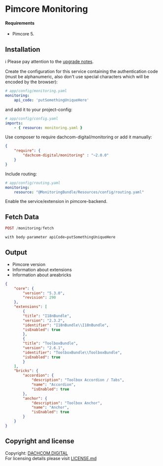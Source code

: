 # Pimcore Monitoring

#### Requirements
* Pimcore 5.

## Installation
:information_source: Please pay attention to the [upgrade notes](./UPGRADE.md).

Create the configuration for this service containing the authentication code (must be alphanumeric, also don't use special characters which will be encoded by the browser):
```yaml
# app/config/monitoring.yaml
monitoring:
    api_code: 'putSomethingUniqueHere'
```
and add it to your project-config:
```yaml
# app/config/config.yaml
imports:
    - { resource: monitoring.yaml }
```
Use composer to require dachcom-digital/monitoring or add it manually:
```json
{
    "require": {
        "dachcom-digital/monitoring" : "~2.0.0"
    }
}  
```
Include routing:
```yaml
# app/config/routing.yaml
monitoring:
    resource: "@MonitoringBundle/Resources/config/routing.yaml"
```

Enable the service/extension in pimcore-backend.

## Fetch Data
```php
POST /monitoring/fetch

with body-parameter apiCode=putSomethingUniqueHere
```

## Output
- Pimcore version
- Information about extensions
- Information about areabricks

```json
{
    "core": {
        "version": "5.3.0",
        "revision": 290
    },
    "extensions": [
        {
        "title": "I18nBundle",
        "version": "2.3.2",
        "identifier": "I18nBundle\\I18nBundle",
        "isEnabled": true
        },
        {
        "title": "ToolboxBundle",
        "version": "2.6.1",
        "identifier": "ToolboxBundle\\ToolboxBundle",
        "isEnabled": true
        }
    ],
    "bricks": {
        "accordion": {
            "description": "Toolbox Accordion / Tabs",
            "name": "Accordion",
            "isEnabled": true
        },
        "anchor": {
            "description": "Toolbox Anchor",
            "name": "Anchor",
            "isEnabled": true
        }
    }
}
```
## Copyright and license
Copyright: [DACHCOM.DIGITAL](http://dachcom-digital.ch)  
For licensing details please visit [LICENSE.md](LICENSE.md)  